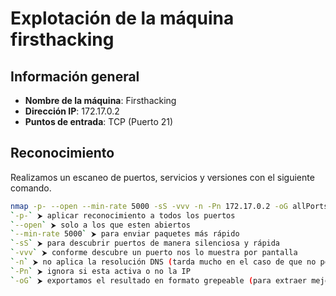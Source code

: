 # Explotación de la máquina firsthacking

## Información general
- **Nombre de la máquina**: Firsthacking
- **Dirección IP**: 172.17.0.2
- **Puntos de entrada**: TCP (Puerto 21)

## Reconocimiento
Realizamos un escaneo de puertos, servicios y versiones con el siguiente comando.

```bash
nmap -p- --open --min-rate 5000 -sS -vvv -n -Pn 172.17.0.2 -oG allPorts``` 
`-p-` ⮞ aplicar reconocimiento a todos los puertos 
`--open` ⮞ solo a los que esten abiertos 
`--min-rate 5000` ⮞ para enviar paquetes más rápido 
`-sS` ⮞ para descubrir puertos de manera silenciosa y rápida 
`-vvv` ⮞ conforme descubre un puerto nos lo muestra por pantalla 
`-n` ⮞ no aplica la resolución DNS (tarda mucho en el caso de que no pongamos dicho parámetro)
`-Pn` ⮞ ignora si esta activa o no la IP
`-oG` ⮞ exportamos el resultado en formato grepeable (para extraer mejor los datos con herramientas como grep, awk)
